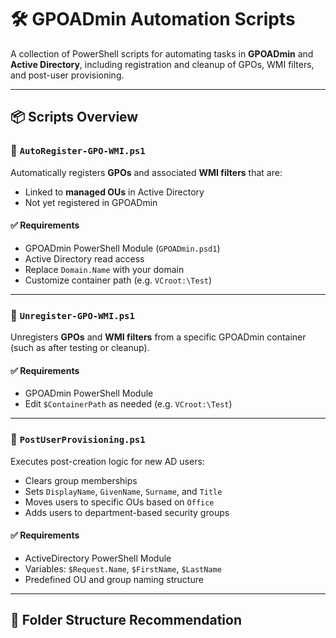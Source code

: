 # 🛠️ GPOADmin Automation Scripts

A collection of PowerShell scripts for automating tasks in **GPOADmin** and **Active Directory**, including registration and cleanup of GPOs, WMI filters, and post-user provisioning.

---

## 📦 Scripts Overview

### 📜 `AutoRegister-GPO-WMI.ps1`
Automatically registers **GPOs** and associated **WMI filters** that are:
- Linked to **managed OUs** in Active Directory
- Not yet registered in GPOADmin

#### ✅ Requirements
- GPOADmin PowerShell Module (`GPOADmin.psd1`)
- Active Directory read access
- Replace `Domain.Name` with your domain
- Customize container path (e.g. `VCroot:\Test`)

---

### 📜 `Unregister-GPO-WMI.ps1`
Unregisters **GPOs** and **WMI filters** from a specific GPOADmin container (such as after testing or cleanup).

#### ✅ Requirements
- GPOADmin PowerShell Module
- Edit `$ContainerPath` as needed (e.g. `VCroot:\Test`)

---

### 📜 `PostUserProvisioning.ps1`
Executes post-creation logic for new AD users:
- Clears group memberships
- Sets `DisplayName`, `GivenName`, `Surname`, and `Title`
- Moves users to specific OUs based on `Office`
- Adds users to department-based security groups

#### ✅ Requirements
- ActiveDirectory PowerShell Module
- Variables: `$Request.Name`, `$FirstName`, `$LastName`
- Predefined OU and group naming structure

---

## 📁 Folder Structure Recommendation

